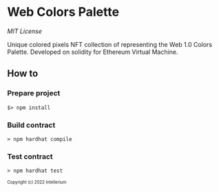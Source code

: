 # Web Colors Palette

_MIT_ _License_

Unique colored pixels NFT collection of representing the Web 1.0 Colors Palette.
Developed on solidity for Ethereum Virtual Machine.

## How to

### Prepare project

`$> npm install`

### Build contract

`> npm hardhat compile`

### Test contract

`> npm hardhat test`

<sub><sub>Copyright (c) 2022 Intellerium</sub></sub>
